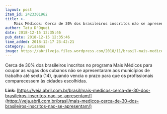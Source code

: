 ```yaml
---
layout: post
item_id: 2423301962
title: >-
    Mais Médicos: Cerca de 30% dos brasileiros inscritos não se apresentam
author: Tatu D'Oquei
date: 2018-12-15 12:35:46
pub_date: 2018-12-15 12:35:46
time_added: 2018-12-17 23:42:21
category: avisamos
image: https://abrilveja.files.wordpress.com/2018/11/brasil-mais-medicos-20150319-004.jpg?quality=70&strip=info&w=680&h=453&crop=1
---
```


Cerca de 30% dos brasileiros inscritos no programa Mais Médicos para ocupar as vagas dos cubanos não se apresentaram aos municípios de trabalho até sexta (14), quando vencia o prazo para que os profissionais comparecessem às cidades escolhidas.

**Link:** [https://veja.abril.com.br/brasil/mais-medicos-cerca-de-30-dos-brasileiros-inscritos-nao-se-apresentam/](https://veja.abril.com.br/brasil/mais-medicos-cerca-de-30-dos-brasileiros-inscritos-nao-se-apresentam/)

